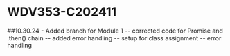 # WDV353-C202411

##10.30.24 - Added branch for Module 1
   -- corrected code for Promise and .then() chain
   -- added error handling
   -- setup for class assignment
   -- error handling